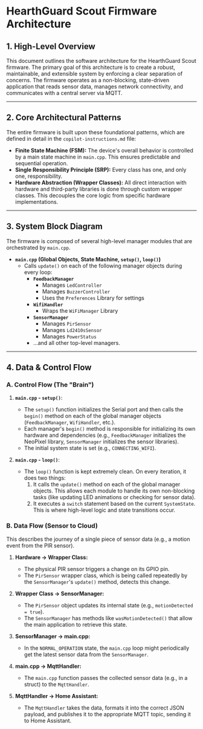 # HearthGuard Scout Firmware Architecture

## 1. High-Level Overview

This document outlines the software architecture for the HearthGuard Scout firmware. The primary goal of this architecture is to create a robust, maintainable, and extensible system by enforcing a clear separation of concerns. The firmware operates as a non-blocking, state-driven application that reads sensor data, manages network connectivity, and communicates with a central server via MQTT.

---

## 2. Core Architectural Patterns

The entire firmware is built upon these foundational patterns, which are defined in detail in the `copilot-instructions.md` file:

* **Finite State Machine (FSM):** The device's overall behavior is controlled by a main state machine in `main.cpp`. This ensures predictable and sequential operation.
* **Single Responsibility Principle (SRP):** Every class has one, and only one, responsibility.
* **Hardware Abstraction (Wrapper Classes):** All direct interaction with hardware and third-party libraries is done through custom wrapper classes. This decouples the core logic from specific hardware implementations.

---

## 3. System Block Diagram

The firmware is composed of several high-level manager modules that are orchestrated by `main.cpp`.

* **`main.cpp` (Global Objects, State Machine, `setup()`, `loop()`)**
    * Calls `update()` on each of the following manager objects during every loop:
        * **`FeedbackManager`**
            * Manages `LedController`
            * Manages `BuzzerController`
            * Uses the `Preferences` Library for settings
        * **`WifiHandler`**
            * Wraps the `WiFiManager` Library
        * **`SensorManager`**
            * Manages `PirSensor`
            * Manages `Ld2410sSensor`
            * Manages `PowerStatus`
        * ...and all other top-level managers.

---

## 4. Data & Control Flow

### A. Control Flow (The "Brain")

1.  **`main.cpp` - `setup()`**:
    * The `setup()` function initializes the Serial port and then calls the `begin()` method on each of the global manager objects (`FeedbackManager`, `WifiHandler`, etc.).
    * Each manager's `begin()` method is responsible for initializing its own hardware and dependencies (e.g., `FeedbackManager` initializes the NeoPixel library, `SensorManager` initializes the sensor libraries).
    * The initial system state is set (e.g., `CONNECTING_WIFI`).

2.  **`main.cpp` - `loop()`**:
    * The `loop()` function is kept extremely clean. On every iteration, it does two things:
        1.  It calls the `update()` method on each of the global manager objects. This allows each module to handle its own non-blocking tasks (like updating LED animations or checking for sensor data).
        2.  It executes a `switch` statement based on the current `SystemState`. This is where high-level logic and state transitions occur.

### B. Data Flow (Sensor to Cloud)

This describes the journey of a single piece of sensor data (e.g., a motion event from the PIR sensor).

1.  **Hardware -> Wrapper Class:**
    * The physical PIR sensor triggers a change on its GPIO pin.
    * The `PirSensor` wrapper class, which is being called repeatedly by the `SensorManager`'s `update()` method, detects this change.

2.  **Wrapper Class -> SensorManager:**
    * The `PirSensor` object updates its internal state (e.g., `motionDetected = true`).
    * The `SensorManager` has methods like `wasMotionDetected()` that allow the main application to retrieve this state.

3.  **SensorManager -> main.cpp:**
    * In the `NORMAL_OPERATION` state, the `main.cpp` loop might periodically get the latest sensor data from the `SensorManager`.

4.  **main.cpp -> MqttHandler:**
    * The `main.cpp` function passes the collected sensor data (e.g., in a struct) to the `MqttHandler`.

5.  **MqttHandler -> Home Assistant:**
    * The `MqttHandler` takes the data, formats it into the correct JSON payload, and publishes it to the appropriate MQTT topic, sending it to Home Assistant.